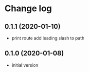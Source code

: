 # Change log

## 0.1.1 (2020-01-10)
* print route add leading slash to path

## 0.1.0 (2020-01-08)
* initial version
